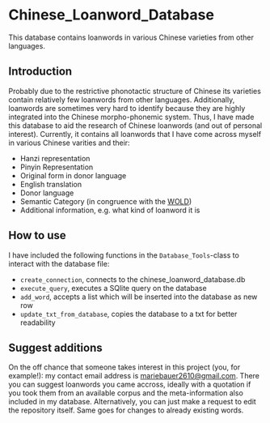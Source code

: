# Chinese_Loanword_Database

This database contains loanwords in various Chinese varieties from other languages.

## Introduction

Probably due to the restrictive phonotactic structure of Chinese its varieties contain
relatively few loanwords from other languages. Additionally, loanwords are sometimes
very hard to identify because they are highly integrated into the Chinese morpho-phonemic
system. Thus, I have made this database to aid the research of Chinese loanwords (and out of
personal interest). Currently, it contains all loanwords that I have come across myself
in various Chinese varities and their:
  - Hanzi representation
  - Pinyin Representation
  - Original form in donor language
  - English translation
  - Donor language
  - Semantic Category (in congruence with the [WOLD](https://wold.clld.org/))
  - Additional information, e.g. what kind of loanword it is

## How to use

I have included the following functions in the `Database_Tools`-class to
interact with the database file:
  - `create_connection`, connects to the chinese_loanword_database.db
  - `execute_query`, executes a SQlite query on the database
  - `add_word`, accepts a list which will be inserted into the database as new row
  - `update_txt_from_database`, copies the database to a txt for better readability

## Suggest additions

On the off chance that someone takes interest in this project (you, for example!):
my contact email address is mariebauer2610@gmail.com. There you can suggest loanwords
you came accross, ideally with a quotation if you took them from an available corpus
and the meta-information also included in my database. Alternatively, you can just
make a request to edit the repository itself. Same goes for changes to already existing
words.
